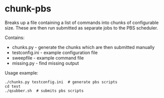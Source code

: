 chunk-pbs
=========

Breaks up a file containing a list of commands into chunks of configurable 
size. These are then run submitted as separate jobs to the PBS scheduler.

Contains:
* chunks.py - generate the chunks which are then submitted manually
* testconfig.ini - example configuration file
* sweepfile - example command file
* missing.py - find missing output

Usage example:
```
./chunks.py testconfig.ini  # generate pbs scripts
cd test
./qsubber.sh  # submits pbs scripts
```